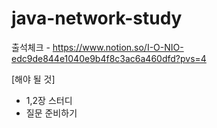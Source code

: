 # java-network-study


출석체크 - https://www.notion.so/I-O-NIO-edc9de844e1040e9b4f8c3ac6a460dfd?pvs=4

[해야 될 것]
- 1,2장 스터디
- 질문 준비하기
